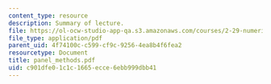 ```yaml
---
content_type: resource
description: Summary of lecture.
file: https://ol-ocw-studio-app-qa.s3.amazonaws.com/courses/2-29-numerical-marine-hydrodynamics-13-024-spring-2003/c901dfe01c1c1665ecce6ebb999dbb41_panel_methods.pdf
file_type: application/pdf
parent_uid: 4f74100c-c599-cf9c-9256-4ea8b4f6fea2
resourcetype: Document
title: panel_methods.pdf
uid: c901dfe0-1c1c-1665-ecce-6ebb999dbb41
---
```

